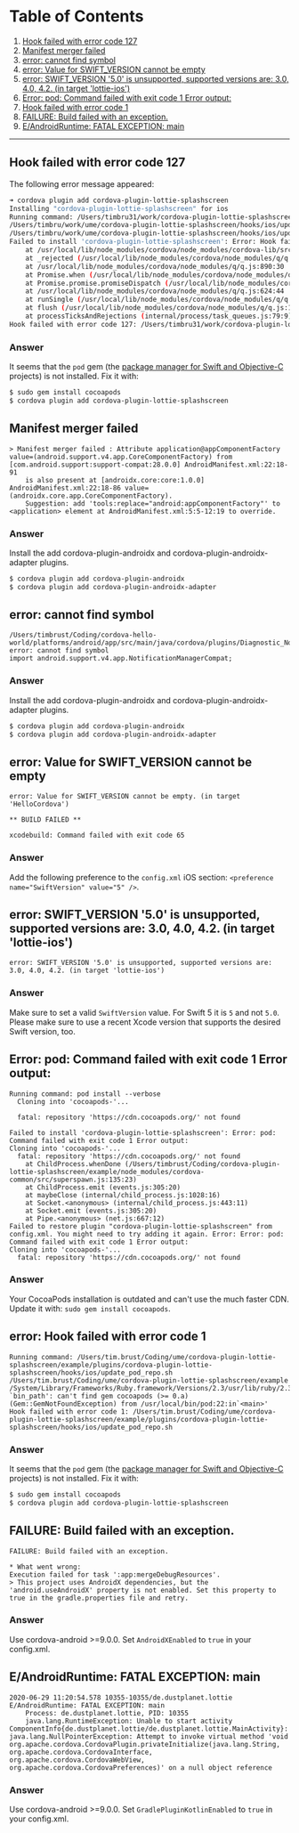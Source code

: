 # Table of Contents

1. [Hook failed with error code 127](#hook-failed-with-error-code-127)
2. [Manifest merger failed](#manifest-merger-failed)
3. [error: cannot find symbol](#error-cannot-find-symbol)
4. [error: Value for SWIFT_VERSION cannot be empty](#error-value-for-swift_version-cannot-be-empty)
5. [error: SWIFT_VERSION '5.0' is unsupported, supported versions are: 3.0, 4.0, 4.2. (in target 'lottie-ios')](#error-swift_version-50-is-unsupported-supported-versions-are-30-40-42-in-target-lottie-ios)
6. [Error: pod: Command failed with exit code 1 Error output:](#error-pod-command-failed-with-exit-code-1-error-output)
7. [Hook failed with error code 1](#hook-failed-with-error-code-1)
8. [FAILURE: Build failed with an exception.](#failure-build-failed-with-an-exception)
9. [E/AndroidRuntime: FATAL EXCEPTION: main](#eandroidruntime-fatal-exception-main)

---

## Hook failed with error code 127

The following error message appeared:

```sh
➜ cordova plugin add cordova-plugin-lottie-splashscreen
Installing "cordova-plugin-lottie-splashscreen" for ios
Running command: /Users/timbru31/work/cordova-plugin-lottie-splashscreen/hooks/ios/update_pod_repo.sh /Users/timbru31/work/hello
/Users/timbru/work/ume/cordova-plugin-lottie-splashscreen/hooks/ios/update_pod_repo.sh: line 2: pod: command not found
/Users/timbru/work/ume/cordova-plugin-lottie-splashscreen/hooks/ios/update_pod_repo.sh: line 3: pod: command not found
Failed to install 'cordova-plugin-lottie-splashscreen': Error: Hook failed with error code 127: /Users/timbru31/work/cordova-plugin-lottie-splashscreen/hooks/ios/update_pod_repo.sh
    at /usr/local/lib/node_modules/cordova/node_modules/cordova-lib/src/hooks/HooksRunner.js:224:23
    at _rejected (/usr/local/lib/node_modules/cordova/node_modules/q/q.js:864:24)
    at /usr/local/lib/node_modules/cordova/node_modules/q/q.js:890:30
    at Promise.when (/usr/local/lib/node_modules/cordova/node_modules/q/q.js:1142:31)
    at Promise.promise.promiseDispatch (/usr/local/lib/node_modules/cordova/node_modules/q/q.js:808:41)
    at /usr/local/lib/node_modules/cordova/node_modules/q/q.js:624:44
    at runSingle (/usr/local/lib/node_modules/cordova/node_modules/q/q.js:137:13)
    at flush (/usr/local/lib/node_modules/cordova/node_modules/q/q.js:125:13)
    at processTicksAndRejections (internal/process/task_queues.js:79:9)
Hook failed with error code 127: /Users/timbru31/work/cordova-plugin-lottie-splashscreen/hooks/ios/update_pod_repo.sh
```

### Answer

It seems that the `pod` gem (the [package manager for Swift and Objective-C](https://cocoapods.org/) projects) is not installed. Fix it with:

```sh
$ sudo gem install cocoapods
$ cordova plugin add cordova-plugin-lottie-splashscreen
```

## Manifest merger failed

```
> Manifest merger failed : Attribute application@appComponentFactory value=(android.support.v4.app.CoreComponentFactory) from [com.android.support:support-compat:28.0.0] AndroidManifest.xml:22:18-91
  	is also present at [androidx.core:core:1.0.0] AndroidManifest.xml:22:18-86 value=(androidx.core.app.CoreComponentFactory).
  	Suggestion: add 'tools:replace="android:appComponentFactory"' to <application> element at AndroidManifest.xml:5:5-12:19 to override.
```

### Answer

Install the add cordova-plugin-androidx and cordova-plugin-androidx-adapter plugins.

```sh
$ cordova plugin add cordova-plugin-androidx
$ cordova plugin add cordova-plugin-androidx-adapter
```

## error: cannot find symbol

```
/Users/timbrust/Coding/cordova-hello-world/platforms/android/app/src/main/java/cordova/plugins/Diagnostic_Notifications.java:35: error: cannot find symbol
import android.support.v4.app.NotificationManagerCompat;
```

### Answer

Install the add cordova-plugin-androidx and cordova-plugin-androidx-adapter plugins.

```sh
$ cordova plugin add cordova-plugin-androidx
$ cordova plugin add cordova-plugin-androidx-adapter
```

## error: Value for SWIFT_VERSION cannot be empty

```
error: Value for SWIFT_VERSION cannot be empty. (in target 'HelloCordova')

** BUILD FAILED **

xcodebuild: Command failed with exit code 65
```

### Answer

Add the following preference to the `config.xml` iOS section: `<preference name="SwiftVersion" value="5" />`.

## error: SWIFT_VERSION '5.0' is unsupported, supported versions are: 3.0, 4.0, 4.2. (in target 'lottie-ios')

```
error: SWIFT_VERSION '5.0' is unsupported, supported versions are: 3.0, 4.0, 4.2. (in target 'lottie-ios')
```

### Answer

Make sure to set a valid `SwiftVersion` value. For Swift 5 it is `5` and not `5.0`. Please make sure to use a recent Xcode version that supports the desired Swift version, too.

## Error: pod: Command failed with exit code 1 Error output:

```
Running command: pod install --verbose
  Cloning into 'cocoapods-'...

  fatal: repository 'https://cdn.cocoapods.org/' not found

Failed to install 'cordova-plugin-lottie-splashscreen': Error: pod: Command failed with exit code 1 Error output:
Cloning into 'cocoapods-'...
  fatal: repository 'https://cdn.cocoapods.org/' not found
    at ChildProcess.whenDone (/Users/timbrust/Coding/cordova-plugin-lottie-splashscreen/example/node_modules/cordova-common/src/superspawn.js:135:23)
    at ChildProcess.emit (events.js:305:20)
    at maybeClose (internal/child_process.js:1028:16)
    at Socket.<anonymous> (internal/child_process.js:443:11)
    at Socket.emit (events.js:305:20)
    at Pipe.<anonymous> (net.js:667:12)
Failed to restore plugin "cordova-plugin-lottie-splashscreen" from config.xml. You might need to try adding it again. Error: Error: pod: Command failed with exit code 1 Error output:
Cloning into 'cocoapods-'...
  fatal: repository 'https://cdn.cocoapods.org/' not found
```

### Answer

Your CocoaPods installation is outdated and can't use the much faster CDN. Update it with: `sudo gem install cocoapods`.

## error: Hook failed with error code 1

```
Running command: /Users/tim.brust/Coding/ume/cordova-plugin-lottie-splashscreen/example/plugins/cordova-plugin-lottie-splashscreen/hooks/ios/update_pod_repo.sh /Users/tim.brust/Coding/ume/cordova-plugin-lottie-splashscreen/example
/System/Library/Frameworks/Ruby.framework/Versions/2.3/usr/lib/ruby/2.3.0/rubygems.rb:241:in `bin_path': can't find gem cocoapods (>= 0.a) (Gem::GemNotFoundException) from /usr/local/bin/pod:22:in`<main>'
Hook failed with error code 1: /Users/tim.brust/Coding/ume/cordova-plugin-lottie-splashscreen/example/plugins/cordova-plugin-lottie-splashscreen/hooks/ios/update_pod_repo.sh
```

### Answer

It seems that the `pod` gem (the [package manager for Swift and Objective-C](https://cocoapods.org/) projects) is not installed. Fix it with:

```sh
$ sudo gem install cocoapods
$ cordova plugin add cordova-plugin-lottie-splashscreen
```

## FAILURE: Build failed with an exception.

```
FAILURE: Build failed with an exception.

* What went wrong:
Execution failed for task ':app:mergeDebugResources'.
> This project uses AndroidX dependencies, but the 'android.useAndroidX' property is not enabled. Set this property to true in the gradle.properties file and retry.
```

### Answer

Use cordova-android >=9.0.0. Set `AndroidXEnabled` to `true` in your config.xml.

## E/AndroidRuntime: FATAL EXCEPTION: main

```
2020-06-29 11:20:54.578 10355-10355/de.dustplanet.lottie E/AndroidRuntime: FATAL EXCEPTION: main
    Process: de.dustplanet.lottie, PID: 10355
    java.lang.RuntimeException: Unable to start activity ComponentInfo{de.dustplanet.lottie/de.dustplanet.lottie.MainActivity}: java.lang.NullPointerException: Attempt to invoke virtual method 'void org.apache.cordova.CordovaPlugin.privateInitialize(java.lang.String, org.apache.cordova.CordovaInterface, org.apache.cordova.CordovaWebView, org.apache.cordova.CordovaPreferences)' on a null object reference
```

### Answer

Use cordova-android >=9.0.0. Set `GradlePluginKotlinEnabled` to `true` in your config.xml.
